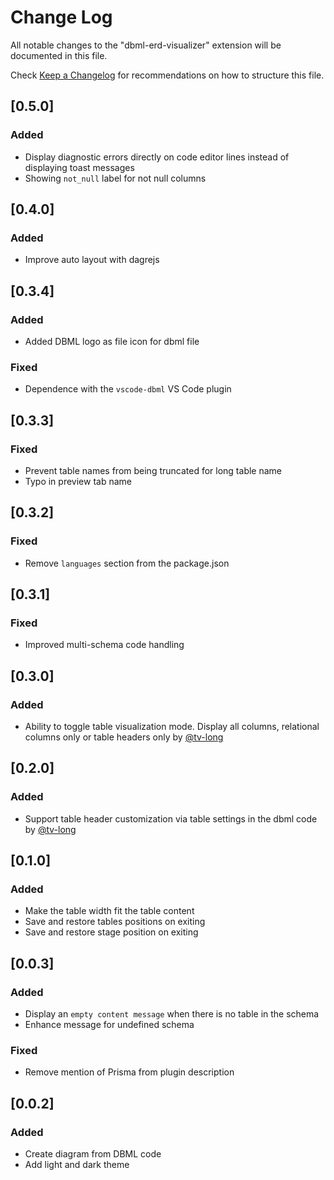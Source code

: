 # Change Log

All notable changes to the "dbml-erd-visualizer" extension will be documented in this file.

Check [Keep a Changelog](http://keepachangelog.com/) for recommendations on how to structure this file.

## [0.5.0]

### Added

- Display diagnostic errors directly on code editor lines instead of displaying toast messages
- Showing `not_null` label for not null columns

## [0.4.0]

### Added

- Improve auto layout with dagrejs

## [0.3.4]

### Added

- Added DBML logo as file icon for dbml file

### Fixed

- Dependence with the `vscode-dbml` VS Code plugin

## [0.3.3]

### Fixed

- Prevent table names from being truncated for long table name
- Typo in preview tab name

## [0.3.2]

### Fixed

- Remove `languages` section from the package.json

## [0.3.1]

### Fixed

- Improved multi-schema code handling

## [0.3.0]

### Added

- Ability to toggle table visualization mode. Display all columns, relational columns only or table headers only by [@tv-long](https://github.com/tv-long)

## [0.2.0]

### Added

- Support table header customization via table settings in the dbml code by [@tv-long](https://github.com/tv-long)

## [0.1.0]

### Added

- Make the table width fit the table content
- Save and restore tables positions on exiting
- Save and restore stage position on exiting

## [0.0.3]

### Added

- Display an `empty content message` when there is no table in the schema
- Enhance message for undefined schema

### Fixed

- Remove mention of Prisma from plugin description

## [0.0.2]

### Added

- Create diagram from DBML code
- Add light and dark theme
